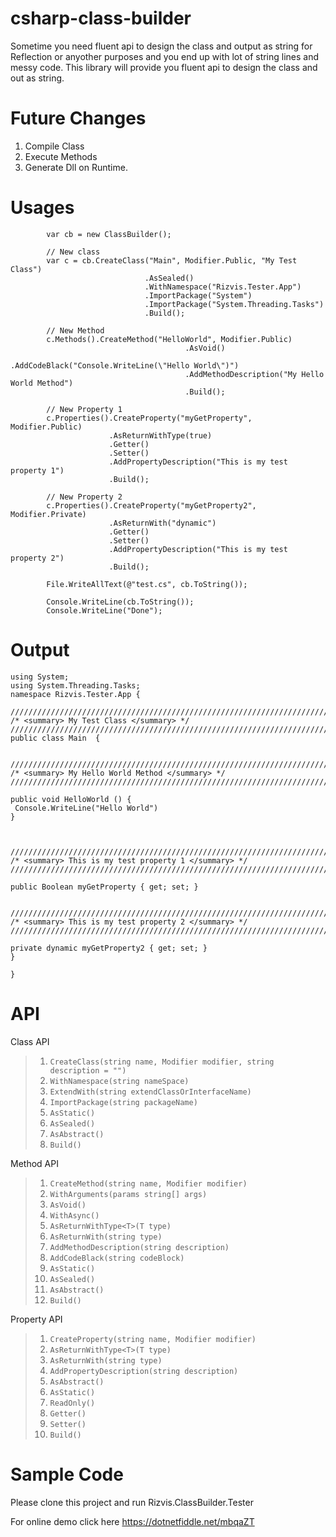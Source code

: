 
# csharp-class-builder
Sometime you need fluent api to design the class and output as string for Reflection or anyother purposes and you end up with lot of string lines and messy code. This library will provide you fluent api to design the class and out as string.

# Future Changes
1. Compile Class
2. Execute Methods
3. Generate Dll on Runtime.

# Usages

            var cb = new ClassBuilder();

            // New class
            var c = cb.CreateClass("Main", Modifier.Public, "My Test Class")
                                  .AsSealed()
                                  .WithNamespace("Rizvis.Tester.App")
                                  .ImportPackage("System")
                                  .ImportPackage("System.Threading.Tasks")
                                  .Build();

            // New Method
            c.Methods().CreateMethod("HelloWorld", Modifier.Public)
                                           .AsVoid()
                                           .AddCodeBlack("Console.WriteLine(\"Hello World\")")
                                           .AddMethodDescription("My Hello World Method")
                                           .Build();

            // New Property 1
            c.Properties().CreateProperty("myGetProperty", Modifier.Public)
                          .AsReturnWithType(true)
                          .Getter()
                          .Setter()
                          .AddPropertyDescription("This is my test property 1")
                          .Build();

            // New Property 2
            c.Properties().CreateProperty("myGetProperty2", Modifier.Private)
                          .AsReturnWith("dynamic")
                          .Getter()
                          .Setter()
                          .AddPropertyDescription("This is my test property 2")
                          .Build();

            File.WriteAllText(@"test.cs", cb.ToString());

            Console.WriteLine(cb.ToString());
            Console.WriteLine("Done");
# Output 

    using System;
    using System.Threading.Tasks;
    namespace Rizvis.Tester.App { 
    
    ////////////////////////////////////////////////////////////////////////////////////////////////////
    /* <summary> My Test Class </summary> */
    ////////////////////////////////////////////////////////////////////////////////////////////////////
    public class Main  {
    
    
    ////////////////////////////////////////////////////////////////////////////////////////////////////
    /* <summary> My Hello World Method </summary> */
    ////////////////////////////////////////////////////////////////////////////////////////////////////
    
    public void HelloWorld () {
     Console.WriteLine("Hello World") 
    } 
    
    
    
    ////////////////////////////////////////////////////////////////////////////////////////////////////
    /* <summary> This is my test property 1 </summary> */
    ////////////////////////////////////////////////////////////////////////////////////////////////////
    
    public Boolean myGetProperty { get; set; }
    
    
    ////////////////////////////////////////////////////////////////////////////////////////////////////
    /* <summary> This is my test property 2 </summary> */
    ////////////////////////////////////////////////////////////////////////////////////////////////////
    
    private dynamic myGetProperty2 { get; set; }
    }
    
    }

# API

Class API
> 1. `CreateClass(string name, Modifier modifier, string description = "")`
> 2. `WithNamespace(string nameSpace)`
> 3. `ExtendWith(string extendClassOrInterfaceName)`
> 4. `ImportPackage(string packageName)`
> 5. `AsStatic()`
> 6. `AsSealed()`
> 7. `AsAbstract()`
> 8. `Build()`

Method API
> 1. `CreateMethod(string name, Modifier modifier)`
> 2. `WithArguments(params string[] args)`
> 3. `AsVoid()`
> 4. `WithAsync()`
> 5. `AsReturnWithType<T>(T type)`
> 6. `AsReturnWith(string type)`
> 7. `AddMethodDescription(string description)`
> 8. `AddCodeBlack(string codeBlock)`
> 9. `AsStatic()`
> 10. `AsSealed()`
> 11. `AsAbstract()`
> 12. `Build()`

Property API
> 1. `CreateProperty(string name, Modifier modifier)`
> 2. `AsReturnWithType<T>(T type)`
> 3. `AsReturnWith(string type)`
> 4. `AddPropertyDescription(string description)`
> 5. `AsAbstract()`
> 6. `AsStatic()`
> 7. `ReadOnly()`
> 8. `Getter()`
> 9. `Setter()`
> 10. `Build()`

# Sample Code
Please clone this project and run Rizvis.ClassBuilder.Tester 

For online demo click here <a href="https://dotnetfiddle.net/mbqaZT">https://dotnetfiddle.net/mbqaZT</a>
